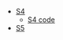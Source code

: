 - [S4](https://arxiv.org/pdf/2111.00396.pdf)
  - [S4 code](https://github.com/state-spaces/s4)
- [S5](https://arxiv.org/pdf/2208.04933.pdf)